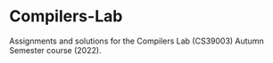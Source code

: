 # Compilers-Lab
Assignments and solutions for the Compilers Lab (CS39003) Autumn Semester course (2022).
